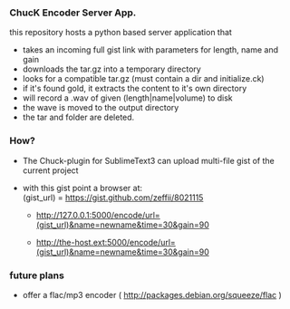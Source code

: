 ### ChucK Encoder Server App. 

this repository hosts a python based server application that 

- takes an incoming full gist link with parameters for length, name and gain
- downloads the tar.gz into a temporary directory
- looks for a compatible tar.gz (must contain a dir and initialize.ck)
- if it's found gold, it extracts the content to it's own directory
- will record a .wav of given (length|name|volume) to disk
- the wave is moved to the output directory
- the tar and folder are deleted.

### How?  
- The Chuck-plugin for SublimeText3 can upload multi-file gist of the current project
- with this gist point a browser at:  
    (gist_url) = https://gist.github.com/zeffii/8021115  
  
    - http://127.0.0.1:5000/encode/url=(gist_url)&name=newname&time=30&gain=90  

    - http://the-host.ext:5000/encode/url=(gist_url)&name=newname&time=30&gain=90  

### future plans   
- offer a flac/mp3 encoder ( http://packages.debian.org/squeeze/flac )


